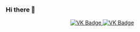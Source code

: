 ### Hi there 👋
<div id="badges" align ="center">
<a href= "https://vk.com/davio132">
<img src = "https://img.shields.io/badge/VK-blue?style=for-th badge&logo=VK&logoColor=white" alt="VK Badge"/>
</a>
<a href= "https://mail.google.com/mail/u/0/#inbox">
<img src = "https://img.shields.io/badge/EMAIL-red?style=for-the-badge&logo=Gmail&logoColor=white" alt="VK Badge"/>
</a>
</div>

